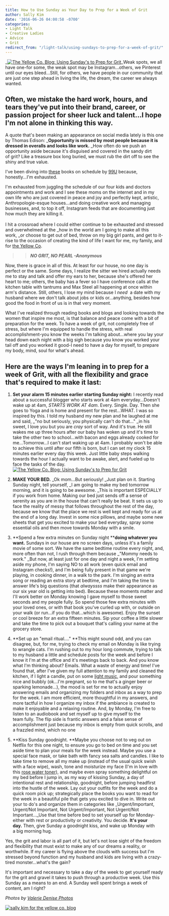 ```yaml
---
title: How to Use Sunday as Your Day to Prep for a Week of Grit
author: Sally Kim
date: '2016-06-26 04:00:58 -0700'
categories:
- Light Talk
- Creative Ladies
- Advice
- Grit
redirect_from: "/light-talk/using-sundays-to-prep-for-a-week-of-grit/"
---
```


_[![The Yellow Co. Blog: Using Sunday's to Prep for Grit](http://yellowconference.com/wp-content/uploads/2016/06/ValerieDenisePhotos-75.jpg)](http://yellowconference.com/wp-content/uploads/2016/06/ValerieDenisePhotos-75.jpg)_Weak spots, we all have one-for some, the weak spot may be Instagram...others, we Pinterest until our eyes bleed...Still, for others, we have people in our community that are just one step ahead in living the life, the dream, the career we always wanted.

## Often, we mistake the hard work, hours, and tears they've put into their brand, career, or passion project for sheer luck and talent...I hope I'm not alone in thinking this way.

A quote that's been making an appearance on social media lately is this one by Thomas Edison: _**Opportunity is missed by most people because it is dressed in overalls and looks like work.** _How often do we push an opportunity aside because it's disguised and covered in the sandy dirt of grit? Like a treasure box long buried, we must rub the dirt off to see the shiny and true value.

I've been diving into [these](https://www.amazon.com/Manage-Your-Day---Day-Creative/dp/1477800670/ref=sr_1_1?ie=UTF8&qid=1466540246&sr=8-1&keywords=99U) books on schedule by [99U](http://99u.com/) because, honestly...I'm exhausted.

I'm exhausted from juggling the schedule of our four kids and doctors appointments and work and I see these moms on the internet and in my own life who are just covered in peace and joy and perfectly kept, artistic, Anthropologie-esque houses...and doing creative work and managing businesses, and, to top it off, Instagram feeds that are documenting just how much they are killing it.  
[  
](http://yellowconference.com/wp-content/uploads/2016/06/lifestyle-photo-portfolio-24.jpg)I hit a crossroad where I could either continue to be exhausted and stressed and overwhelmed at the _how in the world am I going to make all this work, _or choose to get out of bed, throw on my big girl pants, and get to it-rise to the occasion of creating the kind of life I want for me, my family, and for [the Yellow Co](http://yellowconference.com/).

> > **_NO GRIT, NO PEARL -Anonymous_**

Now, there is grace in all of this. At least for our house, no one day is perfect or the same. Some days, I realize the sitter we hired actually needs me to stay and talk and offer my ears to her, because she's offered her heart to me; others, the baby has a fever so I have conference calls at the kitchen table with tantrums and Max Steel all happening at once within arm's distance. Still, others, I lose my mind because I _need_  a date with my husband where we don't talk about jobs or kids or...anything, besides how good the food in front of us is in that very moment.

What I've realized through reading books and blogs and looking towards the women that inspire me most, is that balance and peace come with a bit of preparation for the week. To have a week of grit, not completely free of stress, but where I'm equipped to handle the stress, with real accomplishment-you know the weeks I'm talking about...where you lay your head down each night with a big sigh because you know you worked your tail off and you worked it good-I need to have a day for myself, to prepare my body, mind, soul for what's ahead.

## Here are the ways I'm leaning in to prep for a week of Grit, with all the flexibility and grace that's required to make it last:

1.  **Set your alarm 15 minutes earlier starting Sunday night:** I recently read about a successful blogger who starts work at 4am everyday...Doesn't wake up at 4am, _STARTS WORK AT 4am_. Every. Single. Day. Then she goes to Yoga and is home and present for the rest...WHAT. I was so inspired by this. I told my husband my new plan and he laughed at me and said, _"no but seriously, you physically can't do that..." _in his sweet, I love you but you are _cray_ sort of way. And it's true. He still wakes me up three hours after our baby has woken up and it's time to take the other two to school...with bacon and eggs already cooked for me...Tomorrow...I can't start waking up at 4am. I probably won't be able to achieve this until after our fifth is born, but I can set my clock 15 minutes earlier every day this week. Just little baby steps walking towards the hour I actually want to be awake, alert, and fueled up to face the tasks of the day. [![The Yellow Co. Blog: Using Sunday's to Prep for Grit](http://yellowconference.com/wp-content/uploads/2016/06/ValerieDenisePhotos-74.jpg)](http://yellowconference.com/wp-content/uploads/2016/06/ValerieDenisePhotos-74.jpg)
2.  **MAKE YOUR BED.** _Ok mom...But seriously! _Just plan on it. Starting Sunday night, tell yourself, _I am going to make my bed tomorrow morning, and it is going to be awesome. _This is important ESPECIALLY if you work from home. Making our bed just sends off a sense of serenity as you are in the house that can't really be beat. It sets us up to face the reality of messy that follows throughout the rest of the day, because we know that the place we rest is well kept and ready for us at the end of a long day. Invest in some nice pillows, and maybe some new sheets that get you excited to make your bed everyday, spray some essential oils and then move towards Monday with a smile.
3.  **Spend a few extra minutes on Sunday night ****doing whatever you want.** Sundays in our house are no screen days, unless it's a family movie of some sort. We have the same bedtime routine every night, and, more often than not, I rush through them because _"Mommy needs to work." _But now, at least just for one day and night a week, I'm setting aside my phone, I'm saying NO to all work (even quick email and Instagram checks!), and I'm being fully present in that game we're playing, in cooking dinner, in a walk to the park. I'm singing an extra song or reading an extra story at bedtime, and I'm taking the time to answer life's big questions (that _alwayssss_ make their appearance as our six year old is getting into bed). Because these moments matter and I'll work better on Monday knowing I gave myself to those sweet seconds and my people fully. So spend those few extra minutes with your loved ones, or with that book you've curled up with, or outside on your walk (or run...if you do that...which is awesome). Enjoy the sunset or cool breeze for an extra fifteen minutes. Sip your coffee a little slower and take the time to pick out a bouquet that's calling your name at the grocery store.
4.  **Set up an "email ritual...." **This might sound odd, and you can disagree, but, for me, trying to check my email on Monday is like trying to wrangle cats. I'm rushing out to my hour long commute, trying to talk to my husband a little and schedule posts for the week and before I know it I'm at the office and it's meetings back to back. And you know what I'm thinking about? Emails. What a waste of energy and time! I've found that, after I've given my full attention to my family and cleaned the kitchen, if I light a candle, put on some [light music,](http://joshgarrels.com/) and pour something nice and bubbly (ok...I'm pregnant, so to me that's a ginger beer or sparking lemonade...), the mood is set for me to actually enjoy answering emails and organizing my folders and inbox as a way to prep for the week. I am more efficient, more thoughtful in my answers, and more tactful in how I organize my inbox if the ambiance is created to make it enjoyable and a relaxing routine. And, by Monday, I'm free to listen to an audiobook and set myself up to give myself to the team fully. The flip side is frantic answers and a false sense of accomplishment just because my inbox is empty from quick scrolls, and a frazzled mind, which no one[  
    ](http://yellowconference.com/wp-content/uploads/2016/06/lifestyle-photo-portfolio-21.jpg)

6.  **Kiss Sunday goodnight. **Maybe you choose not to veg out on Netflix for this one night, to ensure you go to bed on time and you set aside time to plan your meals for the week instead. Maybe you use a special face mask, or take bath with fancy sea salts and candles. I like to take time to remove all my make up (instead of the usual quick swish with a face wipe), wash, tone and moisturize my face (I'm in love with this [rose water toner](https://thrivemarket.com/root-catalog/default-category/alcohol-free-witch-hazel-toner-rose-petal.html?utm_source=google&utm_medium=cpc&utm_campaign=Desktop-Products&utm_content=23713158152&utm_term=thayers%20witch%20hazel%20rose&device=c&gclid=CPTbnpX_uc0CFUVhfgodt44GQw)), and maybe even spray something delightful on my bed before I jump in, as my way of kissing Sunday, a day of intentional rest and relationship, goodnight, before jumping headfirst into the hustle of the week. Lay out your outfits for the week and do a quick room pick up; strategically place the books you want to read for the week in a beautiful pile that gets you excited to dive in. Write out your to do's and organize them in categories like _Urgent/Important, Urgent/Not Important, Not Urgent/Important, Not Urgent/Not Important..._Use that time before bed to set yourself up for Monday-either with rest or productivity or creativity. You decide. **It's your day.** Then, give Sunday a goodnight kiss, and wake up Monday with a big morning hug.

Yes, the grit and labor is all part of it, but let's not lose sight of the freedom and flexibility that must exist to make any of our dreams a reality, or worthwhile. If my career is flying above the clouds with success but I'm stressed beyond function and my husband and kids are living with a crazy-tired monster...what's the gain?

It's important and necessary to take a day of the week to get yourself ready for the grit and gravel it takes to push through a productive week. Use this Sunday as a means to an end. A Sunday well spent brings a week of content, am I right?

_Photos by [Valerie Denise Photos](http://www.valeriedenisephotos.com/)_

[![sally kim for the yellow co. blog](http://yellowconference.com/wp-content/uploads/2015/12/sallykim.jpg)](http://lettersfromamister.tumblr.com/)
